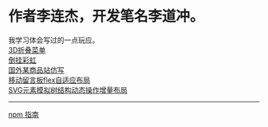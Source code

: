 # 作者李连杰，开发笔名李道冲。
我学习体会写过的一点玩应。
<br/>
<a href="https://LiDaoChong.github.io/3dmenu/index.html">3D折叠菜单</a><br/>
<a href="https://LiDaoChong.github.io/canvasrainbow/rainbow.html">倒挂彩虹</a><br/>
<a href="https://LiDaoChong.github.io/e-businesscut/index.html">国外某商品站仿写</a><br/>
<a href="https://LiDaoChong.github.io/flex-layout/flex-layout.html">移动留言板flex自适应布局</a><br/>
<a href="https://LiDaoChong.github.io/svgListTree/svgListTree.html">SVG元素模拟树结构动态操作增量布局</a>
<hr/>

<a href="https://lidaochong.github.io/translate/npmstartguide.html">npm 指南</a>
